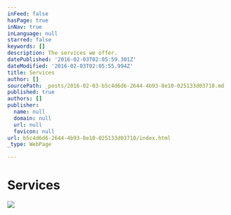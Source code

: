 ```yaml
---
inFeed: false
hasPage: true
inNav: true
inLanguage: null
starred: false
keywords: []
description: The services we offer.
datePublished: '2016-02-03T02:05:59.301Z'
dateModified: '2016-02-03T02:05:55.994Z'
title: Services
author: []
sourcePath: _posts/2016-02-03-b5c4d6d6-2644-4b93-8e10-025133d03710.md
published: true
authors: []
publisher:
  name: null
  domain: null
  url: null
  favicon: null
url: b5c4d6d6-2644-4b93-8e10-025133d03710/index.html
_type: WebPage

---
```

# Services
![](https://the-grid-user-content.s3-us-west-2.amazonaws.com/b460bb15-e4a5-45bf-8892-caecfe55c171.jpg)